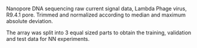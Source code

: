 Nanopore DNA sequencing raw current signal data, Lambda Phage virus, R9.4.1 pore. Trimmed and normalized according to median and maximum absolute deviation.  

The array was split into 3 equal sized parts to obtain the training, validation and test data for NN experiments.
